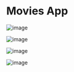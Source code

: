 # Movies App


![image](https://github.com/whamester/movies-app/assets/57273227/01596669-2146-4178-bc93-451e084d6a63)


![image](https://github.com/whamester/movies-app/assets/57273227/cee56ff5-8d5e-4132-b4c0-14fdef6158a6)


![image](https://github.com/whamester/movies-app/assets/57273227/637aac55-8646-4ec7-8e4d-bc2b2a266712)


![image](https://github.com/whamester/movies-app/assets/57273227/946d40b1-294f-4311-b178-30cf6457a8f3)
